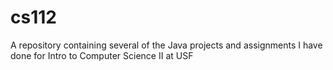 # cs112

A repository containing several of the Java projects and assignments I have done for Intro to Computer Science II at USF
